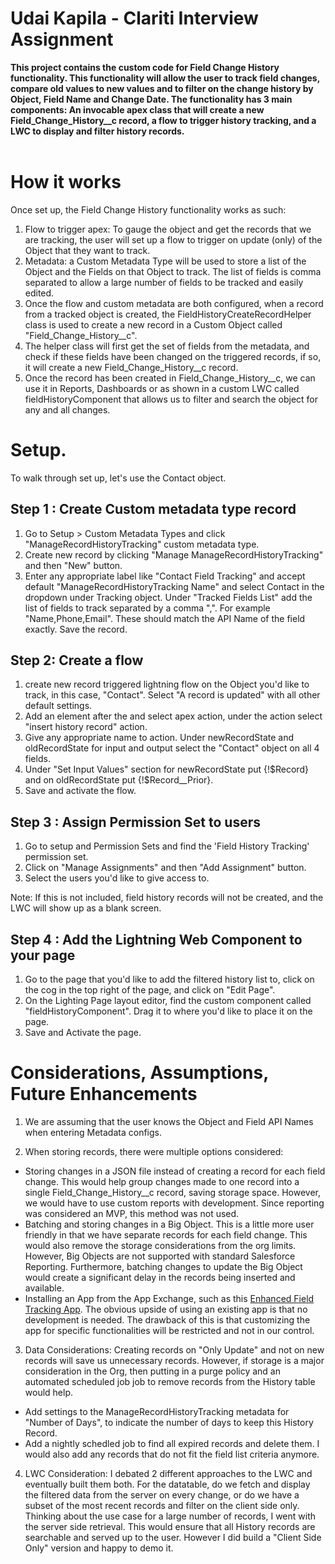 
# Udai Kapila - Clariti Interview Assignment

**This project contains the custom code for Field Change History functionality. This functionality will allow the user to track field changes, compare old values to new values and to filter on the change history by Object, Field Name and Change Date. The functionality has 3 main components: An invocable apex class that will create a new Field_Change_History__c record, a flow to trigger history tracking, and a LWC to display and filter history records.**
&nbsp;   
&nbsp;

# How it works

Once set up, the Field Change History functionality works as such:

1. Flow to trigger apex: To gauge the object and get the records that we are tracking, the user will set up a flow to trigger on update (only) of the Object that they want to track.
2. Metadata: a Custom Metadata Type will be used to store a list of the Object and the Fields on that Object to track. The list of fields is comma separated to allow a large number of fields to be tracked and easily edited. 
3. Once the flow and custom metadata are both configured, when a record from a tracked object is created, the FieldHistoryCreateRecordHelper class is used to create a new record in a Custom Object called "Field_Change_History__c". 
4. The helper class will first get the set of fields from the metadata, and check if these fields have been changed on the triggered records, if so, it will create a new Field_Change_History__c record. 
5. Once the record has been created in Field_Change_History__c, we can use it in Reports, Dashboards or as shown in a custom LWC called fieldHistoryComponent that allows us to filter and search the object for any and all changes.


# Setup.
To walk through set up, let's use the Contact object.

## Step 1 : Create Custom metadata type record
1. Go to Setup > Custom Metadata Types and click "ManageRecordHistoryTracking" custom metadata type.
2. Create new record by clicking "Manage ManageRecordHistoryTracking" and then "New" button.
3. Enter any appropriate label like "Contact Field Tracking" and accept default "ManageRecordHistoryTracking Name" and select Contact in the dropdown under Tracking object. Under "Tracked Fields List" add the list of fields to track separated by a comma ",". For example "Name,Phone,Email". These should match the API Name of the field exactly. Save the record.

## Step 2: Create a flow 
1. create new record triggered lightning flow on the Object you'd like to track, in this case, "Contact". Select "A record is updated" with all other default settings.
2. Add an element after the and select apex action, under the action select "insert history record" action. 
3. Give any appropriate name to action. Under newRecordState and  oldRecordState for input and output select the "Contact" object on all 4 fields.
4. Under "Set Input Values" section for newRecordState put {!$Record}  and on oldRecordState put {!$Record__Prior}.
5. Save and activate the flow.

## Step 3 : Assign Permission Set to users
1. Go to setup and Permission Sets and find the 'Field History Tracking' permission set. 
2. Click on "Manage Assignments" and then "Add Assignment" button.
2. Select the users you'd like to give access to.

Note: If this is not included, field history records will not be created, and the LWC will show up as a blank screen.

## Step 4 : Add the Lightning Web Component to your page
1. Go to the page that you'd like to add the filtered history list to, click on the cog in the top right of the page, and click on "Edit Page". 
2. On the Lighting Page layout editor, find the custom component called "fieldHistoryComponent". Drag it to where you'd like to place it on the page. 
3. Save and Activate the page. 


# Considerations, Assumptions, Future Enhancements

1. We are assuming that the user knows the Object and Field API Names when entering Metadata configs. 

2. When storing records, there were multiple options considered:
 - Storing changes in a JSON file instead of creating a record for each field change. This would help group changes made to one record into a single Field_Change_History__c record, saving storage space. However, we would have to use custom reports with development. Since reporting was considered an MVP, this method was not used.
 - Batching and storing changes in a Big Object. This is a little more user friendly in that we have separate records for each field change. This would also remove the storage considerations from the org limits. However, Big Objects are not supported with standard Salesforce Reporting. Furthermore, batching changes to update the Big Object would create a significant delay in the records being inserted and available. 
 - Installing an App from the App Exchange, such as this [Enhanced Field Tracking App](https://appexchange.salesforce.com/appxListingDetail?listingId=6d0f039b-bd03-4ffb-9b5d-9bee5080e7cc). The obvious upside of using an existing app is that no development is needed. The drawback of this is that customizing the app for specific functionalities will be restricted and not in our control.

 3. Data Considerations: Creating records on "Only Update" and not on new records will save us unnecessary records. However, if storage is a major consideration in the Org, then putting in a purge policy and an automated scheduled job job to remove records from the History table would help. 
 - Add settings to the ManageRecordHistoryTracking metadata for "Number of Days", to indicate the number of days to keep this History Record.
 - Add a nightly schedled job to find all expired records and delete them. I would also add any records that do not fit the field list criteria anymore. 

4. LWC Consideration: I debated 2 different approaches to the LWC and eventually built them both. For the datatable, do we fetch and display the filtered data from the server on every change, or do we have a subset of the most recent records and filter on the client side only. Thinking about the use case for a large number of records, I went with the server side retrieval. This would ensure that all History records are searchable and served up to the user. However I did build a "Client Side Only" version and happy to demo it.